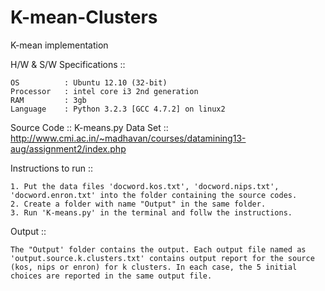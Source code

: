 # K-mean-Clusters
K-mean implementation

H/W & S/W Specifications ::

	OS			: Ubuntu 12.10 (32-bit)
	Processor	: intel core i3 2nd generation
	RAM			: 3gb
	Language	: Python 3.2.3 [GCC 4.7.2] on linux2


Source Code ::	K-means.py
Data Set    ::  http://www.cmi.ac.in/~madhavan/courses/datamining13-aug/assignment2/index.php

Instructions to run ::

	1. Put the data files 'docword.kos.txt', 'docword.nips.txt', 'docword.enron.txt' into the folder containing the source codes.
	2. Create a folder with name "Output" in the same folder.
	3. Run 'K-means.py' in the terminal and follw the instructions.


Output ::

	The "Output' folder contains the output. Each output file named as 'output.source.k.clusters.txt' contains output report for the source (kos, nips or enron) for k clusters. In each case, the 5 initial choices are reported in the same output file.


